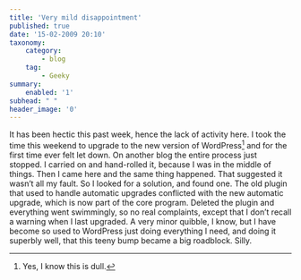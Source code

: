 ```yaml
---
title: 'Very mild disappointment'
published: true
date: '15-02-2009 20:10'
taxonomy:
    category:
        - blog
    tag:
        - Geeky
summary:
    enabled: '1'
subhead: " "
header_image: '0'
---
```


It has been hectic this past week, hence the lack of activity here. I took the time this weekend to upgrade to the new version of WordPress[^fn1] and for the first time ever felt let down. On another blog the entire process just stopped. I carried on and hand-rolled it, because I was in the middle of things. Then I came here and the same thing happened. That suggested it wasn’t all my fault. So I looked for a solution, and found one. The old plugin that used to handle automatic upgrades conflicted with the new automatic upgrade, which is now part of the core program. Deleted the plugin and everything went swimmingly, so no real complaints, except that I don’t recall a warning when I last upgraded. A very minor quibble, I know, but I have become so used to WordPress just doing everything I need, and doing it superbly well, that this teeny bump became a big roadblock. Silly.

[^fn1]: Yes, I know this is dull. 
